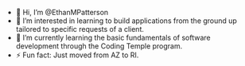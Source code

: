 - 👋 Hi, I’m @EthanMPatterson
- 👀 I’m interested in learning to build applications from the ground up tailored to specific requests of a client.
- 🌱 I’m currently learning the basic fundamentals of software development through the Coding Temple program. 
- ⚡ Fun fact: Just moved from AZ to RI. 

<!---
EthanMPatterson/EthanMPatterson is a ✨ special ✨ repository because its `README.md` (this file) appears on your GitHub profile.
You can click the Preview link to take a look at your changes.
--->
